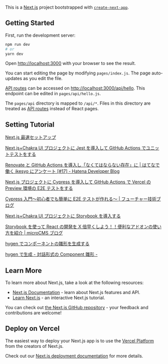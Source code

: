 This is a [Next.js](https://nextjs.org/) project bootstrapped with [`create-next-app`](https://github.com/vercel/next.js/tree/canary/packages/create-next-app).

## Getting Started

First, run the development server:

```bash
npm run dev
# or
yarn dev
```

Open [http://localhost:3000](http://localhost:3000) with your browser to see the result.

You can start editing the page by modifying `pages/index.js`. The page auto-updates as you edit the file.

[API routes](https://nextjs.org/docs/api-routes/introduction) can be accessed on [http://localhost:3000/api/hello](http://localhost:3000/api/hello). This endpoint can be edited in `pages/api/hello.js`.

The `pages/api` directory is mapped to `/api/*`. Files in this directory are treated as [API routes](https://nextjs.org/docs/api-routes/introduction) instead of React pages.

## Setting Tutorial

[Next.js 最速セットアップ](https://zenn.dev/a_da_chi/articles/181ea4ccc39580)

[Next.js+Chakra UI プロジェクトに Jest を導入して GitHub Actions でユニットテストをする](https://zenn.dev/a_da_chi/articles/0ea66053a8b778)

[Renovate と GitHub Actions を導入し「なくてはならない存在」に | はてなで働く ikesyo にアンケート [#17] - Hatena Developer Blog](https://developer.hatenastaff.com/entry/2021/06/23/093000#RenovateGitHub-Actions%E3%81%AE%E5%B0%8E%E5%85%A5%E3%82%92%E6%8E%A8%E9%80%B2%E3%81%97%E3%83%81%E3%83%BC%E3%83%A0%E3%81%AB%E6%A0%B9%E4%BB%98%E3%81%84%E3%81%A6%E3%81%8D%E3%81%9F)

[Next.js プロジェクトに Cypress を導入して GitHub Actions で Vercel の Preview 環境の E2E テストをする](https://zenn.dev/a_da_chi/articles/7ba871c23c5510)

[Cypress 入門～初心者でも簡単に E2E テストが作れる～ | フューチャー技術ブログ](https://future-architect.github.io/articles/20210428a/)

[Next.js+Chakra UI プロジェクトに Storybook を導入する](https://zenn.dev/a_da_chi/articles/2128cecc29635a)

[Storybook を使って React の開発を X 倍早くしよう！！便利なアドオンの使い方を紹介 | microCMS ブログ](https://blog.microcms.io/storybook-react-use/)

[hygen でコンポーネントの雛形を生成する](https://zenn.dev/a_da_chi/articles/8eb5b2e06ed54b)

[hygen で生成 - 対話形式の Component 雛形 -](https://zenn.dev/takepepe/articles/hygen-template-generator)

## Learn More

To learn more about Next.js, take a look at the following resources:

- [Next.js Documentation](https://nextjs.org/docs) - learn about Next.js features and API.
- [Learn Next.js](https://nextjs.org/learn) - an interactive Next.js tutorial.

You can check out [the Next.js GitHub repository](https://github.com/vercel/next.js/) - your feedback and contributions are welcome!

## Deploy on Vercel

The easiest way to deploy your Next.js app is to use the [Vercel Platform](https://vercel.com/new?utm_medium=default-template&filter=next.js&utm_source=create-next-app&utm_campaign=create-next-app-readme) from the creators of Next.js.

Check out our [Next.js deployment documentation](https://nextjs.org/docs/deployment) for more details.
